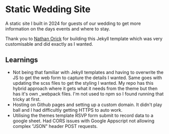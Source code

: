 # Static Wedding Site

A static site I built in 2024 for guests of our wedding to get more information on the days events and where to stay.

Thank you to [Nathan Orick](https://github.com/cnorick) for building this Jekyll template which was very customisable and did exactly as I wanted.

## Learnings

* Not being that familiar with Jekyll templates and having to overwrite the JS to get the web form to capture the details I wanted. Same goes with updating the scss files to get the styling I wanted. My repo has this hybrid approach where it gets what it needs from the theme but then has it's own _webpack files. I'm not used to npm so I found running that tricky at first.
* Hosting on Github pages and setting up a custom domain. It didn't play ball and I had difficultly getting HTTPS to auto work.
* Utilising the themes template RSVP form submit to record data to a google sheet. Had CORS issues with Google Appscript not allowing complex "JSON" header POST requests. 